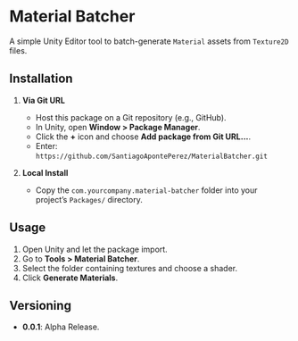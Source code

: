 # Material Batcher

A simple Unity Editor tool to batch-generate `Material` assets from `Texture2D` files.

## Installation

1. **Via Git URL**

   - Host this package on a Git repository (e.g., GitHub).
   - In Unity, open **Window > Package Manager**.
   - Click the **+** icon and choose **Add package from Git URL...**.
   - Enter: `https://github.com/SantiagoApontePerez/MaterialBatcher.git`

2. **Local Install**

   - Copy the `com.yourcompany.material-batcher` folder into your project’s `Packages/` directory.

## Usage

1. Open Unity and let the package import.
2. Go to **Tools > Material Batcher**.
3. Select the folder containing textures and choose a shader.
4. Click **Generate Materials**.

## Versioning
- **0.0.1**: Alpha Release.
